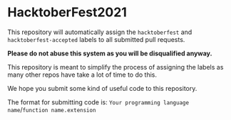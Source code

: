 # HacktoberFest2021

This repository will automatically assign the `hacktoberfest` and `hacktoberfest-accepted` labels to all submitted pull requests.

**Please do not abuse this system as you will be disqualified anyway.**

This repository is meant to simplify the process of assigning the labels as many other repos have take a lot of time to do this.

We hope you submit some kind of useful code to this repository.

The format for submitting code is:
`Your programming language name`/`function name.extension`
